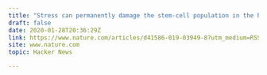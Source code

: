 ```yaml
---
title: "Stress can permanently damage the stem-cell population in the hair follic (cont)"
draft: false
date: 2020-01-28T20:36:29Z
link: https://www.nature.com/articles/d41586-019-03949-8?utm_medium=RSS&utm_source=hune
site: www.nature.com
topic: Hacker News  

---
```

